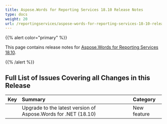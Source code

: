```yaml
---
title: Aspose.Words for Reporting Services 18.10 Release Notes
type: docs
weight: 20
url: /reportingservices/aspose-words-for-reporting-services-18-10-release-notes/
---
```


{{% alert color="primary" %}} 

This page contains release notes for [Aspose.Words for Reporting Services 18.10](https://downloads.aspose.com/words/reportingservices/new-releases/aspose.words-for-reporting-services-18.10-\(msi\)/).

{{% /alert %}} 

## **Full List of Issues Covering all Changes in this Release**

|Key|Summary|Category|
| :- | :- | :- |
| |Upgrade to the latest version of Aspose.Words for .NET (18.10)|New feature|

